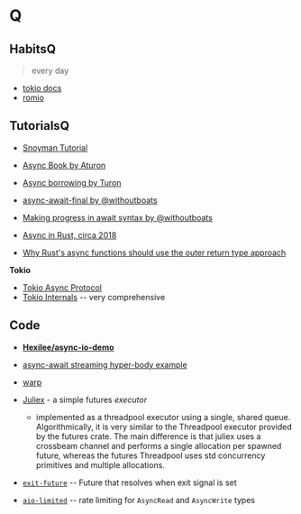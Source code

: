 # Q

## HabitsQ
> every day

* [tokio docs](https://tokio.rs/)
* [romio](https://github.com/withoutboats/romio)

## TutorialsQ

* [Snoyman Tutorial](https://www.snoyman.com/blog/2018/12/rust-crash-course-07-async-futures-tokio)

* [Async Book by Aturon](https://rust-lang.github.io/async-book/execution/future.html)
* [Async borrowing by Turon](http://aturon.github.io/2018/04/24/async-borrowing/)

* [async-await-final by @withoutboats](https://boats.gitlab.io/blog/post/2018-04-06-async-await-final/)
* [Making progress in await syntax by @withoutboats](https://boats.gitlab.io/blog/post/await-syntax/)

* [Async in Rust, circa 2018](https://rust-lang-nursery.github.io/wg-net/2018/12/13/async-update.html)
* [Why Rust's async functions should use the outer return type approach](https://github.com/MajorBreakfast/rust-blog/blob/master/posts/2018-06-19-outer-return-type-approach.md)

**Tokio**
* [Tokio Async Protocol](https://leshow.github.io/post/impl_proto_tokio/?utm_source=share&utm_medium=ios_app)
* [Tokio Internals](https://cafbit.com/post/tokio_internals/) -- very comprehensive

## Code
* **[Hexilee/async-io-demo](https://github.com/Hexilee/async-io-demo)**
* [async-await streaming hyper-body example](https://github.com/tokio-rs/tokio/blob/master/tokio-async-await/examples/src/hyper.rs)
* [warp](https://seanmonstar.com/post/181223452087/warp-v0110)

* [Juliex](https://github.com/withoutboats/juliex) - a simple futures *executor*
    * implemented as a threadpool executor using a single, shared queue. Algorithmically, it is very similar to the Threadpool executor provided by the futures crate. The main difference is that juliex uses a crossbeam channel and performs a single allocation per spawned future, whereas the futures Threadpool uses std concurrency primitives and multiple allocations.

* [`exit-future`](https://github.com/paritytech/exit-future) -- Future that resolves when exit signal is set
* [`aio-limited`](https://github.com/paritytech/aio-limited) -- rate limiting for `AsyncRead` and `AsyncWrite` types